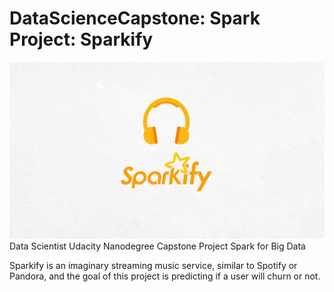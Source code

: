 # DataScienceCapstone: Spark Project: Sparkify
![Alt text](./img/sparkify_mini.png?raw=true "Sparkify Music Digital Service")
Data Scientist Udacity Nanodegree Capstone Project
Spark for Big Data

Sparkify is an imaginary streaming music service, similar to Spotify or Pandora, 
and the goal of this project is predicting if a user will churn or not.
<br>

